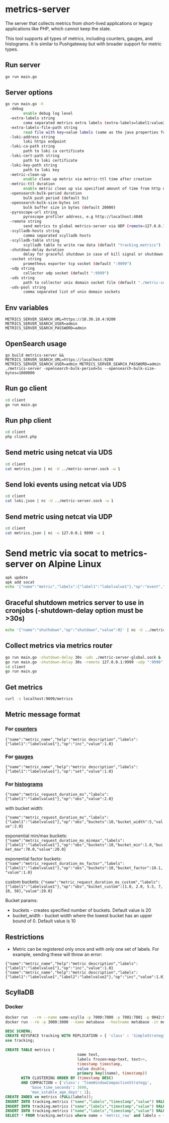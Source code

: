# metrics-server
The server that collects metrics from short-lived applications or legacy applications like PHP, which cannot keep the state.

This tool supports all types of metrics, including counters, gauges, and histograms. It is similar to Pushgateway but with broader support for metric types.

## Run server
```sh
go run main.go
```

## Server options
```sh
go run main.go -h
  -debug
    	enable debug log level
  -extra-labels string
    	coma separated metrics extra labels (extra-labels=label1:value2,label2:value2)
  -extra-labels-file-path string
    	read file with key=value labels (same as the java properties format)
  -loki-address string
    	loki https endpoint
  -loki-ca-path string
    	path to loki ca certificate
  -loki-cert-path string
    	path to loki certificate
  -loki-key-path string
    	path to loki key
  -metric-clean-up
    	enable clean up metric via metric-ttl time after creation
  -metric-ttl duration
    	enable metric clean up via specified amount of time from http endpoint (default 24h0m0s)
  -opensearch-bulk-period duration
    	bulk push period (default 5s)
  -opensearch-bulk-size-bytes int
    	bulk buffer size in bytes (default 20000)
  -pyroscope-url string
    	pyroscope profiler address, e.g http://localhost:4040
  -remote string
    	send metrics to global metrics-server via UDP (remote=127.0.0.1:9999)
  -scylladb-hosts string
    	comma separated scylladb hosts
  -scylladb-table string
    	scylladb table to write raw data (default "tracking.metrics")
  -shutdown-delay duration
    	delay for graceful shutdown in case of kill signal or shutdown metric was received
  -socket string
    	prometheus exporter tcp socket (default ":9099")
  -udp string
    	collector udp socket (default ":9999")
  -uds string
    	path to collector unix domain socket file (default "./metric-server.sock")
  -uds-pool string
    	comma separated list of unix domain sockets
```

## Env variables
```shell
METRICS_SERVER_SEARCH_URL=https://10.30.18.4:9200
METRICS_SERVER_SEARCH_USER=admin
METRICS_SERVER_SEARCH_PASSWORD=admin
```

## OpenSearch usage
```shell
go build metrics-server && METRICS_SERVER_SEARCH_URL=https://localhost:9200 METRICS_SERVER_SEARCH_USER=admin METRICS_SERVER_SEARCH_PASSWORD=admin ./metrics-server -opensearch-bulk-period=5s --opensearch-bulk-size-bytes=1000000
```


## Run go client
```sh
cd client
go run main.go
```

## Run php client
```sh
cd client
php client.php
```

## Send metric using netcat via UDS
```sh
cd client
cat metrics.json | nc -U ../metric-server.sock -w 1
```

## Send loki events using netcat via UDS
```sh
cd client
cat loki.json | nc -U ../metric-server.sock -w 1
```

## Send metric using netcat via UDP
```sh
cd client
cat metrics.json | nc -u 127.0.0.1 9999 -w 1
```

# Send metric via socat to metrics-server on Alpine Linux
```sh
apk update
apk add socat
echo '{"name":"metric","labels":{"label1":"labelvalue1"},"op":"event","value":1.0}' | socat - UNIX-CONNECT:/tmp/metrics-server/metrics-server.sock
```

## Graceful shutdown metrics server to use in cronjobs (-shutdown-delay option must be >30s)
```sh
echo '{"name":"shuthdown","op":"shutdown","value":0}' | nc -U ../metric-server.sock -w 1
```

## Collect metrics via metrics router
```sh
go run main.go -shutdown-delay 30s -uds ./metric-server-global.sock &
go run main.go -shutdown-delay 30s -remote 127.0.0.1:9999 -udp ":9998" -socket ":9098" -extra-labels app:marketing-cron,instance:$(hostname) &
cd client
go run main.go
```

## Get metrics
```sh
curl -s localhost:9099/metrics
```

## Metric message format

### For [counters](https://prometheus.io/docs/concepts/metric_types/#counter)
`{"name":"metric_name","help":"metric description","labels":{"label1":"labelvalue1"},"op":"inc","value":1.0}`

### For [gauges](https://prometheus.io/docs/concepts/metric_types/#gauge)
`{"name":"metric_name","help":"metric description","labels":{"label1":"labelvalue1"},"op":"set","value":1.0}`

### For [histograms](https://prometheus.io/docs/concepts/metric_types/#histogram)
`{"name":"metric_request_duration_ms","labels":{"label1":"labelvalue1"},"op":"obs","value":2.0}`

with bucket width:

`{"name":"metric_request_duration_ms","labels":{"label1":"labelvalue1"},"op":"obs","buckets":10,"bucket_width":5,"value":2.0}`

exponential min/max buckets:
`{"name":"metric_request_duration_ms_minmax","labels":{"label1":"labelvalue1"},"op":"obs","buckets":10,"bucket_min":1.0,"bucket_max":70.0,"value":20.0}`

exponential factor buckets:
`{"name":"metric_request_duration_ms_factor","labels":{"label1":"labelvalue1"},"op":"obs","buckets":10,"bucket_factor":10.1,"value":1.0}`

custom buckets:
`{"name":"metric_request_duration_ms_custom","labels":{"label1":"labelvalue1"},"op":"obs","bucket_custom":[1.0, 2.0, 5.5, 7, 10, 50],"value":20.0}`

Bucket params:
- buckets - creates specified number of buckets. Default value is 20
- bucket_width - bucket width where the lowest bucket has an upper bound of 0. Default value is 10

## Restrictions
- Metric can be registered only once and with only one set of labels. For example, sending these will throw an error:
```
{"name":"metric_name","help":"metric description","labels":{"label1":"labelvalue1"},"op":"inc","value":1.0}
{"name":"metric_name","help":"metric description","labels":{"label1":"labelvalue1","label2":"labelvalue2"},"op":"inc","value":1.0}
```


## ScyllaDB

### Docker
```sh
docker run  --rm --name some-scylla -p 7000:7000 -p 7001:7001 -p 9042:9042 -p 9160:9160 -p 10000:10000 --hostname some-scylla -it scylladb/scylla
docker run --rm -p 3000:3000 --name metabase --hostname metabase -it metabase/metabase
```

```sql
DESC SCHEMA;
CREATE KEYSPACE tracking WITH REPLICATION = { 'class' : 'SimpleStrategy','replication_factor' : 1};
use tracking;
    
CREATE TABLE metrics (
                                name text,
                                labels frozen<map<text, text>>,
                                timestamp timestamp,
                                value double,
                                primary key((name), timestamp))
       WITH CLUSTERING ORDER BY (timestamp DESC)
       AND COMPACTION = {'class': 'TimeWindowCompactionStrategy',
           'base_time_seconds': 3600,
           'max_sstable_age_days': 1};
CREATE INDEX on metrics (FULL(labels));
INSERT INTO tracking.metrics ("name","labels","timestamp","value") VALUES ('metric_raw',{'status':'success'},'2022-09-30 08:07+0000',1.0);
INSERT INTO tracking.metrics ("name","labels","timestamp","value") VALUES ('metric_raw',{'status':'failed'},'2022-09-30 08:08+0000',1.0);
INSERT INTO tracking.metrics ("name","labels","timestamp","value") VALUES ('metric_raw',{'status':'skipped','job':'k8s'},'2022-09-30 08:09+0000',1.0);
SELECT * FROM tracking.metrics where name = 'metric_raw' and labels = {'status': 'success'} and timestamp<'2022-10-14 08:07:00';
```